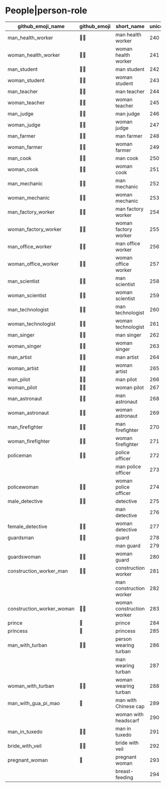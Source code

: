 # People|person-role

|github_emoji_name|github_emoji|short_name|unicode_index|
|---|---|---|---|
|man_health_worker|:man_health_worker:|man health worker|240|
|woman_health_worker|:woman_health_worker:|woman health worker|241|
|man_student|:man_student:|man student|242|
|woman_student|:woman_student:|woman student|243|
|man_teacher|:man_teacher:|man teacher|244|
|woman_teacher|:woman_teacher:|woman teacher|245|
|man_judge|:man_judge:|man judge|246|
|woman_judge|:woman_judge:|woman judge|247|
|man_farmer|:man_farmer:|man farmer|248|
|woman_farmer|:woman_farmer:|woman farmer|249|
|man_cook|:man_cook:|man cook|250|
|woman_cook|:woman_cook:|woman cook|251|
|man_mechanic|:man_mechanic:|man mechanic|252|
|woman_mechanic|:woman_mechanic:|woman mechanic|253|
|man_factory_worker|:man_factory_worker:|man factory worker|254|
|woman_factory_worker|:woman_factory_worker:|woman factory worker|255|
|man_office_worker|:man_office_worker:|man office worker|256|
|woman_office_worker|:woman_office_worker:|woman office worker|257|
|man_scientist|:man_scientist:|man scientist|258|
|woman_scientist|:woman_scientist:|woman scientist|259|
|man_technologist|:man_technologist:|man technologist|260|
|woman_technologist|:woman_technologist:|woman technologist|261|
|man_singer|:man_singer:|man singer|262|
|woman_singer|:woman_singer:|woman singer|263|
|man_artist|:man_artist:|man artist|264|
|woman_artist|:woman_artist:|woman artist|265|
|man_pilot|:man_pilot:|man pilot|266|
|woman_pilot|:woman_pilot:|woman pilot|267|
|man_astronaut|:man_astronaut:|man astronaut|268|
|woman_astronaut|:woman_astronaut:|woman astronaut|269|
|man_firefighter|:man_firefighter:|man firefighter|270|
|woman_firefighter|:woman_firefighter:|woman firefighter|271|
|policeman|:policeman:|police officer|272|
|||man police officer|273|
|policewoman|:policewoman:|woman police officer|274|
|male_detective|:male_detective:|detective|275|
|||man detective|276|
|female_detective|:female_detective:|woman detective|277|
|guardsman|:guardsman:|guard|278|
|||man guard|279|
|guardswoman|:guardswoman:|woman guard|280|
|construction_worker_man|:construction_worker_man:|construction worker|281|
|||man construction worker|282|
|construction_worker_woman|:construction_worker_woman:|woman construction worker|283|
|prince|:prince:|prince|284|
|princess|:princess:|princess|285|
|man_with_turban|:man_with_turban:|person wearing turban|286|
|||man wearing turban|287|
|woman_with_turban|:woman_with_turban:|woman wearing turban|288|
|man_with_gua_pi_mao|:man_with_gua_pi_mao:|man with Chinese cap|289|
|||woman with headscarf|290|
|man_in_tuxedo|:man_in_tuxedo:|man in tuxedo|291|
|bride_with_veil|:bride_with_veil:|bride with veil|292|
|pregnant_woman|:pregnant_woman:|pregnant woman|293|
|||breast-feeding|294|
